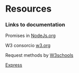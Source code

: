 # Resources

### Links to documentation


Promises in [NodeJs.org](https://nodejs.dev/learn/understanding-javascript-promises)

W3 consorcio [w3.org](https://www.w3.org/)

Request methods by [W3schools](https://www.w3schools.com/tags/ref_httpmethods.asp)

[Express](https://expressjs.com/)
